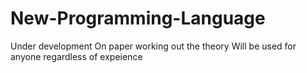 # New-Programming-Language
Under development
On paper 
working out the theory
Will be used for anyone regardless of expeience
